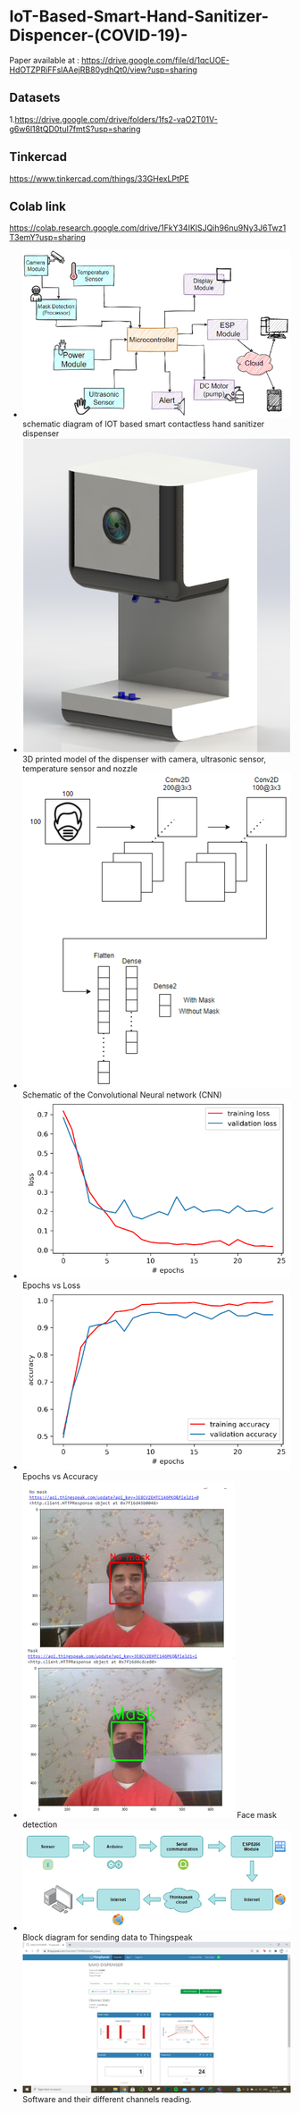 # IoT-Based-Smart-Hand-Sanitizer-Dispencer-(COVID-19)-

Paper available at : https://drive.google.com/file/d/1qcUOE-HdOTZPRiFFslAAejRB80ydhQt0/view?usp=sharing
## Datasets 
1.https://drive.google.com/drive/folders/1fs2-vaO2T01V-g6w6l18tQD0tuI7fmtS?usp=sharing

## Tinkercad
https://www.tinkercad.com/things/33GHexLPtPE

## Colab link
https://colab.research.google.com/drive/1FkY34IKlSJQih96nu9Ny3J6Twz1T3emY?usp=sharing

- ![](Images/pic1.png)
schematic diagram of IOT based smart contactless hand sanitizer dispenser
- ![](Images/pic6.png)
3D printed model of the dispenser with camera, ultrasonic sensor, temperature sensor and nozzle
- ![](Images/pic9.png)
Schematic of the Convolutional Neural network (CNN)
- ![](Images/pic10.png)
Epochs vs Loss
- ![](Images/pic11.png)
Epochs vs Accuracy
- ![](Images/pic12.png)
Face mask detection 
- ![](Images/pic13.png)
Block diagram for sending data to Thingspeak
- ![](Images/pic14.png)
Software and their different channels reading.
